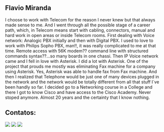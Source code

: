 ## Flavio Miranda

I choose to work with Telecom for the reason I never knew  but that always made sense to me. And I went through all the possible stage of a career path, which, in Telecom means start with cabling, connectors, manual and hard work in open areas or inside Telecom rooms. First dealing with Voice network:  Analogic PBX initially and then with Digital PBX. I used to love to work with Philips Sopho PBX, man!!, it was really complicated to me at that time. Remote access with 56K modem??  command line with structured commands syntax??...so many boards in one chassi. 
Then IP Voice network came and I fell in love with Asterisk. I did a lot with Asterisk. One of the project that prouds me mostly  was eliminating Fax machine for a company using Asterisk. Yes, Asterisk was able to handle fax from Fax machine.
    And then I realized that Telephone would be just one of many devices plugged in the network and the network would be totally different from all that stuff I´ve been handly so far.  I decided go to a Networking course in a College and there I got to know Cisco and have access to the Cisco Academy.  Never stoped anymore. Almost 20 years and the certainty that I know nothing.

<!--
**FlavioRMiranda/FlavioRMiranda** is a ✨ _special_ ✨ repository because its `README.md` (this file) appears on your GitHub profile.

Here are some ideas to get you started:


I choose to work in Telecom for the reason I never knew  but that always made sense to me. And I went through all the possible stage of a career path, which, in Telecom means start with cabling, connectors, manual and hard work in open areas or inside Telecom rooms. First dealing with Voice network:  Analogic PBX initially and then with Digital PBX. I used to love to work with Philips Sopho PBX, man!!, it was really complicated to me at that time. Remote access with 56K modem??  command line with structured commands syntax??...so many boards in one chassi. 
Then IP Voice network came and I fell in love with Asterisk. I did a lot with Asterisk. One of the project that prouds me mostly  was eliminating Fax machine for a company using Asterisk. Yes, Asterisk was able to handle fax from Fax machine.
    And then I realized that Telephone would be just one of many devices plugged in the network and the network would be totally different from all that stuff I´ve been handly so far.  I decided go to a Networking course in a College and there I got to know Cisco and have access to the Cisco Academy.  Never stoped anymore. Almost 20 years and the certainty that I know nothing.

- 🔭 I’m currently working on ...
- 🌱 I’m currently learning ...
- 👯 I’m looking to collaborate on ...
- 🤔 I’m looking for help with ...
- 💬 Ask me about ...
- 📫 How to reach me: ...
https://www.linkedin.com/in/flaviormiranda/

- 😄 Pronouns: ...
- ⚡ Fun fact: ...
-->
## Contatos:
<div>
<a href="https://www.youtube.com/Trading4Saving" target="_blank"><img loading="lazy" src="https://img.shields.io/badge/YouTube-FF0000?style=for-the-badge&logo=youtube&logoColor=white" target="_blank"></a>
<a href = "flaviormiranda@hotmail.com"><img loading="lazy" src="https://img.shields.io/badge/Gmail-D14836?style=for-the-badge&logo=gmail&logoColor=white" target="_blank"></a>
<a href = "https://www.linkedin.com/in/flaviormiranda" target="_blank"><img loading="lazy" src="https://img.shields.io/badge/-LinkedIn-%230077B5?style=for-the-badge&logo=linkedin&logoColor=white" target="_blank"></a>   
</div>
